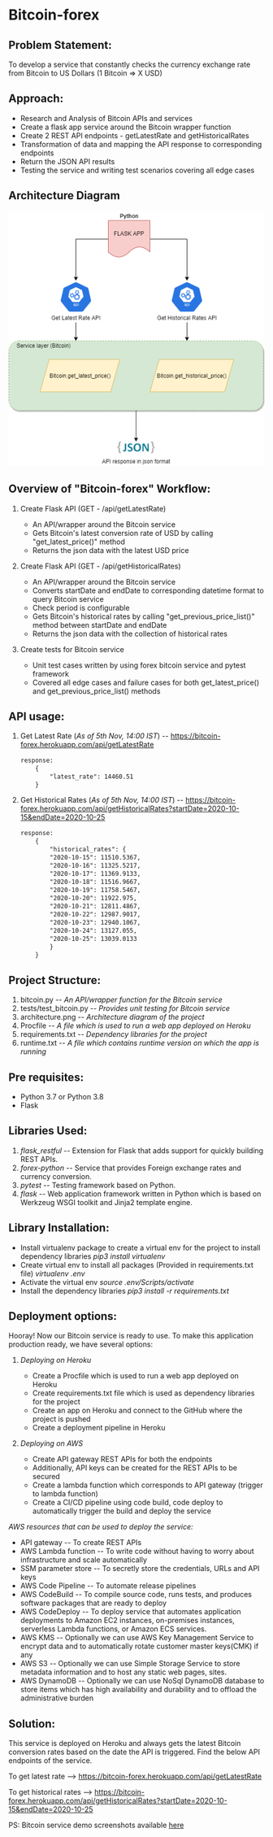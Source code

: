 # Bitcoin-forex #

Problem Statement:
------------------------------------------------------------------------------------
To develop a service that constantly checks the currency exchange rate from Bitcoin to US Dollars (1 Bitcoin => X USD)


Approach:
------------------------------------------------------------------------------------

* Research and Analysis of Bitcoin APIs and services
* Create a flask app service around the Bitcoin wrapper function
* Create 2 REST API endpoints - getLatestRate and getHistoricalRates
* Transformation of data and mapping the API response to corresponding endpoints
* Return the JSON API results
* Testing the service and writing test scenarios covering all edge cases


Architecture Diagram
--------------------------------------------------------------------------------------

![Alt text](/architecture.png?raw=true "Architecture Diagram")


Overview of "Bitcoin-forex" Workflow:
------------------------------------------------------------------------------------

1. Create Flask API (GET - /api/getLatestRate)
    * An API/wrapper around the Bitcoin service
    * Gets Bitcoin's latest conversion rate of USD by calling "get_latest_price()" method
    * Returns the json data with the latest USD price
    
2. Create Flask API (GET - /api/getHistoricalRates)
    * An API/wrapper around the Bitcoin service
	* Converts startDate and endDate to corresponding datetime format to query Bitcoin service
	* Check period is configurable
    * Gets Bitcoin's historical rates by calling "get_previous_price_list()" method between startDate and endDate
    * Returns the json data with the collection of historical rates
	
3. Create tests for Bitcoin service
    * Unit test cases written by using forex bitcoin service and pytest framework
    * Covered all edge cases and failure cases for both get_latest_price() and get_previous_price_list() methods
	
	
	
API usage:
--------------------------------------------------------------------------------------
1. Get Latest Rate (*As of 5th Nov, 14:00 IST*) -- https://bitcoin-forex.herokuapp.com/api/getLatestRate

	```
	response:
		{
		    "latest_rate": 14460.51
		}
	```

2. Get Historical Rates (*As of 5th Nov, 14:00 IST*) -- https://bitcoin-forex.herokuapp.com/api/getHistoricalRates?startDate=2020-10-15&endDate=2020-10-25

	```
	response:
		{
		    "historical_rates": {
			"2020-10-15": 11510.5367,
			"2020-10-16": 11325.5217,
			"2020-10-17": 11369.9133,
			"2020-10-18": 11516.9667,
			"2020-10-19": 11758.5467,
			"2020-10-20": 11922.975,
			"2020-10-21": 12811.4867,
			"2020-10-22": 12987.9017,
			"2020-10-23": 12940.1067,
			"2020-10-24": 13127.055,
			"2020-10-25": 13039.0133
		    }
		}
	```
	
Project Structure:
--------------------------------------------------------------------------------------

1. bitcoin.py -- _An API/wrapper function for the Bitcoin service_
2. tests/test_bitcoin.py -- _Provides unit testing for Bitcoin service_
3. architecture.png -- _Architecture diagram of the project_
4. Procfile -- _A file which is used to run a web app deployed on Heroku_
5. requirements.txt -- _Dependency libraries for the project_
6. runtime.txt -- _A file which contains runtime version on which the app is running_


Pre requisites:
---------------------------------------------------------------------------------------

* Python 3.7 or Python 3.8
* Flask


Libraries Used:
---------------------------------------------------------------------------------------

1. _flask_restful_ -- Extension for Flask that adds support for quickly building REST APIs.
2. _forex-python_ -- Service that provides Foreign exchange rates and currency conversion.
3. _pytest_ -- Testing framework based on Python.
4. _flask_ -- Web application framework written in Python which is based on Werkzeug WSGI toolkit and Jinja2 template engine.


Library Installation:
------------------------------------------------------------------------------------
* Install virtualenv package to create a virtual env for the project to install dependency libraries
	_pip3 install virtualenv_
* Create virtual env to install all packages (Provided in requirements.txt file)
	_virtualenv .env_
* Activate the virtual env
	_source .env/Scripts/activate_
* Install the dependency libraries
	_pip3 install -r requirements.txt_


Deployment options:
---------------------------------------------------------------------------------------

Hooray! Now our Bitcoin service is ready to use. To make this application production ready, we have several options:
1. _Deploying on Heroku_
	* Create a Procfile which is used to run a web app deployed on Heroku
	* Create requirements.txt file which is used as dependency libraries for the project
	* Create an app on Heroku and connect to the GitHub where the project is pushed
	* Create a deployment pipeline in Heroku
	
2. _Deploying on AWS_
	* Create API gateway REST APIs for both the endpoints
	* Additionally, API keys can be created for the REST APIs to be secured
	* Create a lambda function which corresponds to API gateway (trigger to lambda function)
	* Create a CI/CD pipeline using code build, code deploy to automatically trigger the build and deploy the service
	
_AWS resources that can be used to deploy the service:_
* API gateway -- To create REST APIs
* AWS Lambda function -- To write code without having to worry about infrastructure and scale automatically
* SSM parameter store -- To secretly store the credentials, URLs and API keys
* AWS Code Pipeline -- To automate release pipelines
* AWS CodeBuild -- To compile source code, runs tests, and produces software packages that are ready to deploy
* AWS CodeDeploy -- To deploy service that automates application deployments to Amazon EC2 instances, on-premises instances, serverless Lambda functions, or Amazon ECS services.
* AWS KMS -- Optionally we can use AWS Key Management Service to encrypt data and to automatically rotate customer master keys(CMK) if any
* AWS S3 -- Optionally we can use Simple Storage Service to store metadata information and to host any static web pages, sites.
* AWS DynamoDB -- Optionally we can use NoSql DynamoDB database to store items which has high availability and durability and to offload the administrative burden



Solution:
---------------------------------------------------------------------------------------

This service is deployed on Heroku and always gets the latest Bitcoin conversion rates based on the date the API is triggered. Find the below API endpoints of the service.

To get latest rate --> https://bitcoin-forex.herokuapp.com/api/getLatestRate

To get historical rates --> https://bitcoin-forex.herokuapp.com/api/getHistoricalRates?startDate=2020-10-15&endDate=2020-10-25


PS: Bitcoin service demo screenshots available [here](/demo_screenshots/README.md)
